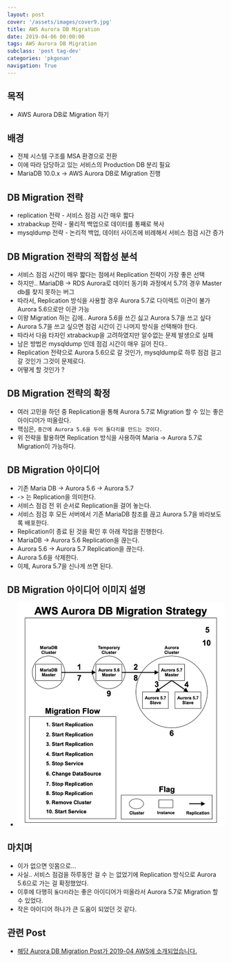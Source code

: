 ```yaml
---
layout: post
cover: '/assets/images/cover9.jpg'
title: AWS Aurora DB Migration
date: 2019-04-06 00:00:00
tags: AWS Aurora DB Migration
subclass: 'post tag-dev'
categories: 'pkgonan' 
navigation: True
---
```


## 목적
* AWS Aurora DB로 Migration 하기


## 배경
* 전체 시스템 구조를 MSA 환경으로 전환
* 이에 따라 담당하고 있는 서비스의 Production DB 분리 필요
* MariaDB 10.0.x -> AWS Aurora DB로 Migration 진행


## DB Migration 전략
* replication 전략 - 서비스 점검 시간 매우 짧다
* xtrabackup 전략 - 물리적 백업으로 데이터를 통째로 복사
* mysqldump 전략 - 논리적 백업, 데이터 사이즈에 비례해서 서비스 점검 시간 증가


## DB Migration 전략의 적합성 분석
* 서비스 점검 시간이 매우 짧다는 점에서 Replication 전략이 가장 좋은 선택
* 하지만.. MariaDB -> RDS Aurora로 데이터 동기화 과정에서 5.7의 경우 Master db를 찾지 못하는 버그
* 따라서, Replication 방식을 사용할 경우 Aurora 5.7로 다이렉트 이관이 불가 Aurora 5.6으로만 이관 가능
* 이왕 Migration 하는 김에.. Aurora 5.6을 쓰긴 싫고 Aurora 5.7을 쓰고 싶다
* Aurora 5.7을 쓰고 싶으면 점검 시간이 긴 나머지 방식을 선택해야 한다.
* 따라서 다음 타자인 xtrabackup을 고려하였지만 알수없는 문제 발생으로 실패
* 남은 방법은 mysqldump 인데 점검 시간이 매우 길어 진다..
* Replication 전략으로 Aurora 5.6으로 갈 것인가, mysqldump로 하루 점검 걸고 갈 것인가 그것이 문제로다.
* 어떻게 할 것인가 ?


## DB Migration 전략의 확정
* 여러 고민을 하던 중 Replication을 통해 Aurora 5.7로 Migration 할 수 있는 좋은 아이디어가 떠올랐다.
* 핵심은, `중간에 Aurora 5.6을 두어 돌다리를 만드는 것이다.`
* 위 전략을 활용하면 Replication 방식을 사용하여 Maria -> Aurora 5.7로 Migration이 가능하다.


## DB Migration 아이디어
* 기존 Maria DB → Aurora 5.6 → Aurora 5.7
* -> 는 Replication을 의미한다.
* 서비스 점검 전 위 순서로 Replication을 걸어 놓는다.
* 서비스 점검 후 모든 서버에서 기존 MariaDB 참조를 끊고 Aurora 5.7을 바라보도록 배포한다.
* Replication이 종료 된 것을 확인 후 아래 작업을 진행한다.
* MariaDB -> Aurora 5.6 Replication을 끊는다.
* Aurora 5.6 -> Aurora 5.7 Replication을 끊는다.
* Aurora 5.6을 삭제한다.
* 이제, Aurora 5.7을 신나게 쓰면 된다.


## DB Migration 아이디어 이미지 설명
* ![AWS Aurora DB Migration Strategy](/assets/images/post/AWS_Aurora_DB_Migration_Strategy.png)


## 마치며
* 이가 없으면 잇몸으로...
* 사실.. 서비스 점검을 하루동안 걸 수 는 없었기에 Replication 방식으로 Aurora 5.6으로 가는 걸 확정했었다.
* 이후에 다행히 `돌다리`라는 좋은 아이디어가 떠올라서 Aurora 5.7로 Migration 할 수 있었다.
* 작은 아이디어 하나가 큰 도움이 되었던 것 같다.


## 관련 Post
* [해당 Aurora DB Migration Post가 2019-04 AWS에 소개되었습니다.](https://aws.amazon.com/ko/blogs/korea/week-in-review-08-04-19/)